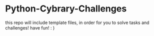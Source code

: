 # Python-Cybrary-Challenges
this repo will include template files, in order for you to solve tasks and challenges! have fun! : )
